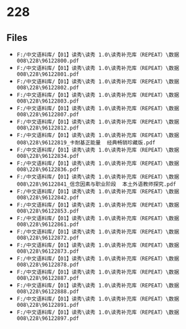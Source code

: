 # 228

## Files

- `F:/中文语料库/【01】读秀\读秀 1.0\读秀补充库（REPEAT）\数据008\228\96122800.pdf`
- `F:/中文语料库/【01】读秀\读秀 1.0\读秀补充库（REPEAT）\数据008\228\96122801.pdf`
- `F:/中文语料库/【01】读秀\读秀 1.0\读秀补充库（REPEAT）\数据008\228\96122802.pdf`
- `F:/中文语料库/【01】读秀\读秀 1.0\读秀补充库（REPEAT）\数据008\228\96122803.pdf`
- `F:/中文语料库/【01】读秀\读秀 1.0\读秀补充库（REPEAT）\数据008\228\96122807.pdf`
- `F:/中文语料库/【01】读秀\读秀 1.0\读秀补充库（REPEAT）\数据008\228\96122812.pdf`
- `F:/中文语料库/【01】读秀\读秀 1.0\读秀补充库（REPEAT）\数据008\228\96122819_卡耐基正能量  经典畅销珍藏版.pdf`
- `F:/中文语料库/【01】读秀\读秀 1.0\读秀补充库（REPEAT）\数据008\228\96122834.pdf`
- `F:/中文语料库/【01】读秀\读秀 1.0\读秀补充库（REPEAT）\数据008\228\96122836.pdf`
- `F:/中文语料库/【01】读秀\读秀 1.0\读秀补充库（REPEAT）\数据008\228\96122841_信念因素与职业阶段  本土外语教师探究.pdf`
- `F:/中文语料库/【01】读秀\读秀 1.0\读秀补充库（REPEAT）\数据008\228\96122842.pdf`
- `F:/中文语料库/【01】读秀\读秀 1.0\读秀补充库（REPEAT）\数据008\228\96122853.pdf`
- `F:/中文语料库/【01】读秀\读秀 1.0\读秀补充库（REPEAT）\数据008\228\96122861.pdf`
- `F:/中文语料库/【01】读秀\读秀 1.0\读秀补充库（REPEAT）\数据008\228\96122872.pdf`
- `F:/中文语料库/【01】读秀\读秀 1.0\读秀补充库（REPEAT）\数据008\228\96122873.pdf`
- `F:/中文语料库/【01】读秀\读秀 1.0\读秀补充库（REPEAT）\数据008\228\96122878.pdf`
- `F:/中文语料库/【01】读秀\读秀 1.0\读秀补充库（REPEAT）\数据008\228\96122887.pdf`
- `F:/中文语料库/【01】读秀\读秀 1.0\读秀补充库（REPEAT）\数据008\228\96122888.pdf`
- `F:/中文语料库/【01】读秀\读秀 1.0\读秀补充库（REPEAT）\数据008\228\96122891.pdf`
- `F:/中文语料库/【01】读秀\读秀 1.0\读秀补充库（REPEAT）\数据008\228\96122897.pdf`
